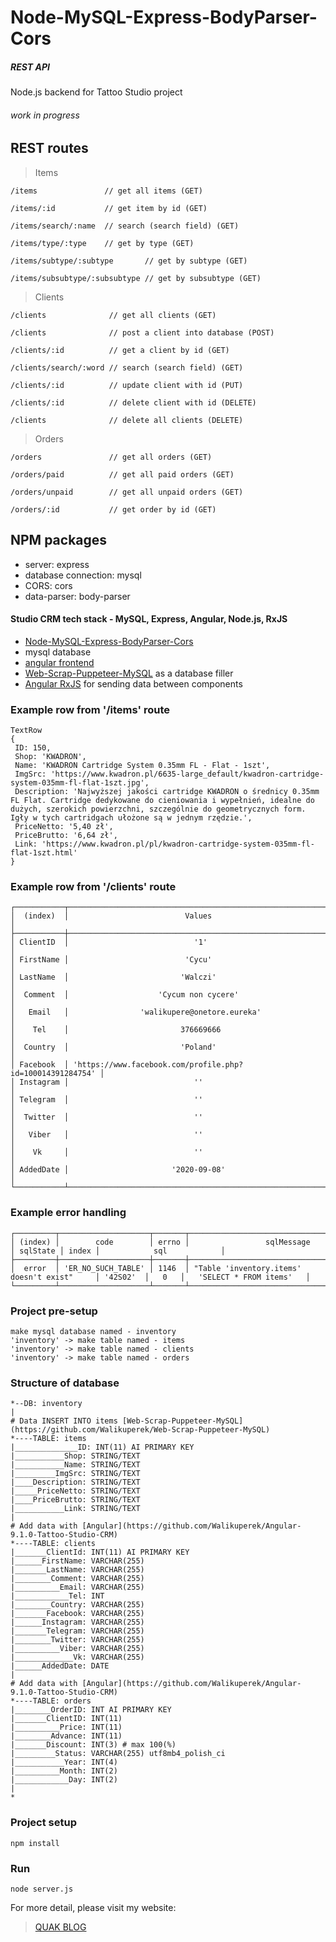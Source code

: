 # Node-MySQL-Express-BodyParser-Cors
##### REST API
Node.js backend for Tattoo Studio project


###### work in progress

## REST routes
> Items
```
/items               // get all items (GET)
```
```
/items/:id           // get item by id (GET)
```
```
/items/search/:name  // search (search field) (GET)
```
```
/items/type/:type    // get by type (GET)
```
```
/items/subtype/:subtype       // get by subtype (GET)
```
```
/items/subsubtype/:subsubtype // get by subsubtype (GET)
```

> Clients
```
/clients              // get all clients (GET)
```
```
/clients              // post a client into database (POST)
```
```
/clients/:id          // get a client by id (GET)
```
```
/clients/search/:word // search (search field) (GET)
```
```
/clients/:id          // update client with id (PUT)
```
```
/clients/:id          // delete client with id (DELETE)
```
```
/clients              // delete all clients (DELETE)
```

> Orders
```
/orders               // get all orders (GET)
```
```
/orders/paid          // get all paid orders (GET)
```
```
/orders/unpaid        // get all unpaid orders (GET)
```
```
/orders/:id           // get order by id (GET)
```

## NPM packages
* server: express
* database connection: mysql
* CORS: cors
* data-parser: body-parser

#### Studio CRM tech stack - MySQL, Express, Angular, Node.js, RxJS
* [Node-MySQL-Express-BodyParser-Cors](https://github.com/Walikuperek/Node-MySQL-Express-BodyParser-Cors)
* mysql database
* [angular frontend](https://github.com/Walikuperek/Angular-9.1.0-Tattoo-Studio-CRM)
* [Web-Scrap-Puppeteer-MySQL](https://github.com/Walikuperek/Web-Scrap-Puppeteer-MySQL) as a database filler
* [Angular RxJS](https://angular.io/guide/rx-library) for sending data between components

### Example row from '/items' route 
```
TextRow
{ 
 ID: 150,
 Shop: 'KWADRON',
 Name: 'KWADRON Cartridge System 0.35mm FL - Flat - 1szt',
 ImgSrc: 'https://www.kwadron.pl/6635-large_default/kwadron-cartridge-system-035mm-fl-flat-1szt.jpg',
 Description: 'Najwyższej jakości cartridge KWADRON o średnicy 0.35mm FL Flat. Cartridge dedykowane do cieniowania i wypełnień, idealne do dużych, szerokich powierzchni, szczególnie do geometrycznych form. Igły w tych cartridgach ułożone są w jednym rzędzie.',
 PriceNetto: '5,40 zł',
 PriceBrutto: '6,64 zł',
 Link: 'https://www.kwadron.pl/pl/kwadron-cartridge-system-035mm-fl-flat-1szt.html'
}
```
### Example row from '/clients' route
```
┌───────────┬───────────────────────────────────────────────────────────┐
│  (index)  │                          Values                           │
├───────────┼───────────────────────────────────────────────────────────┤
│ ClientID  │                            '1'                            │
│ FirstName │                          'Cycu'                           │
│ LastName  │                         'Walczi'                          │
│  Comment  │                    'Cycum non cycere'                     │
│   Email   │                'walikupere@onetore.eureka'                │
│    Tel    │                         376669666                         │
│  Country  │                         'Poland'                          │
│ Facebook  │ 'https://www.facebook.com/profile.php?id=100014391284754' │
│ Instagram │                            ''                             │
│ Telegram  │                            ''                             │
│  Twitter  │                            ''                             │
│   Viber   │                            ''                             │
│    Vk     │                            ''                             │
│ AddedDate │                       '2020-09-08'                        │
└───────────┴───────────────────────────────────────────────────────────┘
```

### Example error handling
```
┌─────────┬────────────────────┬───────┬─────────────────────────────────────────────┬──────────┬───────┬───────────────────────────┐
│ (index) │        code        │ errno │                 sqlMessage                  │ sqlState │ index │            sql            │
├─────────┼────────────────────┼───────┼─────────────────────────────────────────────┼──────────┼───────┼───────────────────────────┤
│  error  │ 'ER_NO_SUCH_TABLE' │ 1146  │ "Table 'inventory.items' doesn't exist"     │ '42S02'  │   0   │   'SELECT * FROM items'   │
└─────────┴────────────────────┴───────┴─────────────────────────────────────────────┴──────────┴───────┴───────────────────────────┘
```

### Project pre-setup
```
make mysql database named - inventory
'inventory' -> make table named - items
'inventory' -> make table named - clients
'inventory' -> make table named - orders
```

### Structure of database
```
*--DB: inventory
|
# Data INSERT INTO items [Web-Scrap-Puppeteer-MySQL](https://github.com/Walikuperek/Web-Scrap-Puppeteer-MySQL)
*----TABLE: items
|______________ID: INT(11) AI PRIMARY KEY
|___________Shop: STRING/TEXT
|___________Name: STRING/TEXT
|_________ImgSrc: STRING/TEXT
|____Description: STRING/TEXT
|_____PriceNetto: STRING/TEXT
|____PriceBrutto: STRING/TEXT
|___________Link: STRING/TEXT
|
# Add data with [Angular](https://github.com/Walikuperek/Angular-9.1.0-Tattoo-Studio-CRM)
*----TABLE: clients
|_______ClientId: INT(11) AI PRIMARY KEY
|______FirstName: VARCHAR(255) 
|_______LastName: VARCHAR(255)  
|________Comment: VARCHAR(255) 
|__________Email: VARCHAR(255)        
|____________Tel: INT          
|________Country: VARCHAR(255)      
|_______Facebook: VARCHAR(255)     
|______Instagram: VARCHAR(255)    
|_______Telegram: VARCHAR(255)     
|________Twitter: VARCHAR(255)      
|__________Viber: VARCHAR(255)        
|_____________Vk: VARCHAR(255)           
|______AddedDate: DATE
|
# Add data with [Angular](https://github.com/Walikuperek/Angular-9.1.0-Tattoo-Studio-CRM)
*----TABLE: orders
|________OrderID: INT AI PRIMARY KEY
|_______ClientID: INT(11)
|__________Price: INT(11)  
|________Advance: INT(11) 
|_______Discount: INT(3) # max 100(%)        
|_________Status: VARCHAR(255) utf8mb4_polish_ci          
|___________Year: INT(4)      
|__________Month: INT(2)     
|____________Day: INT(2)  
|
*
```

### Project setup
```
npm install
```

### Run
```
node server.js
```

For more detail, please visit my website:
> [QUAK BLOG](http://quak.com.pl)
